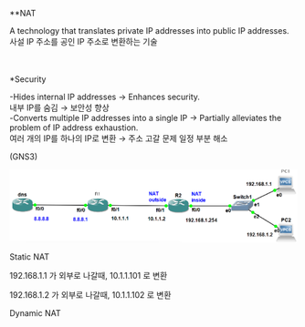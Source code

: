 **NAT 

A technology that translates private IP addresses into public IP addresses.<br>
사설 IP 주소를 공인 IP 주소로 변환하는 기술<br>
<br>
<br>



*Security<br>

-Hides internal IP addresses → Enhances security.<br>
내부 IP를 숨김 → 보안성 향상 <br>
-Converts multiple IP addresses into a single IP → Partially alleviates the problem of IP address exhaustion.<br>
여러 개의 IP를 하나의 IP로 변환 → 주소 고갈 문제 일정 부분 해소

(GNS3)

![image break](../../Pictur/step8/NAT.1.png) <br>

Static NAT

192.168.1.1 가 외부로 나갈때, 10.1.1.101 로 변환

192.168.1.2 가 외부로 나갈때, 10.1.1.102 로 변환


Dynamic NAT



